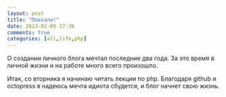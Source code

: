 ```yaml
---
layout: post
title: "Поехали!"
date: 2013-02-09 17:36
comments: true
categories: [all,life,php]
---
```

О создании личного блога мечтал последние два года. За это время в личной жизни и на работе много всего произошло.

Итак, со вторника я начинаю читать лекции по php. Благодаря github и octopress я надеюсь мечта идиота сбудется,
и блог начнет свою жизнь.
